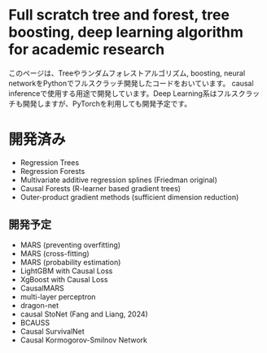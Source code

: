# Full scratch tree and forest, tree boosting, deep learning algorithm for academic research

このページは、Treeやランダムフォレストアルゴリズム, boosting, neural networkをPythonでフルスクラッチ開発したコードをおいています。
causal inferenceで使用する用途で開発しています。Deep Learning系はフルスクラッチも開発しますが、PyTorchを利用しても開発予定です。

# 開発済み
- Regression Trees
- Regression Forests
- Multivariate additive regression splines (Friedman original)
- Causal Forests (R-learner based gradient trees)
- Outer-product gradient methods (sufficient dimension reduction)

## 開発予定
- MARS (preventing overfitting)
- MARS (cross-fitting)
- MARS (probability estimation)
- LightGBM with Causal Loss
- XgBoost with Causal Loss
- CausalMARS
- multi-layer perceptron
- dragon-net
- causal StoNet (Fang and Liang, 2024)
- BCAUSS
- Causal SurvivalNet
- Causal Kormogorov-Smilnov Network

